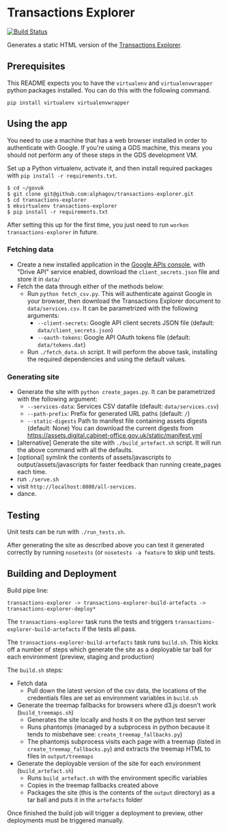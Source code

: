 Transactions Explorer
=====================

[![Build Status](https://travis-ci.org/alphagov/transactions-explorer.png?branch=master)](https://travis-ci.org/alphagov/transactions-explorer)

Generates a static HTML version of the [Transactions Explorer][tx].

[tx]: http://transactionsexplorer.cabinetoffice.gov.uk

## Prerequisites

This README expects you to have the `virtualenv` and `virtualenvwrapper` python packages installed. You can do this with the following command.

```
pip install virtualenv virtualenvwrapper
```

## Using the app

You need to use a machine that has a web browser installed in order to
authenticate with Google. If you're using a GDS machine, this means you should
not perform any of these steps in the GDS development VM.

Set up a Python virtualenv, activate it, and then install required packages
with `pip install -r requirements.txt`.

    $ cd ~/govuk
    $ git clone git@github.com:alphagov/transactions-explorer.git
    $ cd transactions-explorer
    $ mkvirtualenv transactions-explorer
    $ pip install -r requirements.txt

After setting this up for the first time, you just need to run
`workon transactions-explorer` in future.


### Fetching data

* Create a new installed application in the [Google APIs console][console],
with "Drive API" service enabled, download the `client_secrets.json` file
and store it in `data/`
* Fetch the data through either of the methods below:
  * Run `python fetch_csv.py`. This will authenticate against Google in your browser, then download the Transactions Explorer document to `data/services.csv`. It can be parametrized with the following arguments:
      * `--client-secrets`: Google API client secrets JSON file (default: `data/client_secrets.json`)
      * `--oauth-tokens`: Google API OAuth tokens file (default: `data/tokens.dat`)
  * Run `./fetch_data.sh` script. It will perform the above task, installing the required dependencies and using the default values.

[console]: https://code.google.com/apis/console/


### Generating site

* Generate the site with `python create_pages.py`. It can be parametrized with
the following argument:
  * `--services-data`: Services CSV datafile (default: `data/services.csv`)
  * `--path-prefix`: Prefix for generated URL paths (default: `/`)
  * `--static-digests` Path to manifest file containing assets digests (default: None) You can download the current digests from https://assets.digital.cabinet-office.gov.uk/static/manifest.yml
* [alternative] Generate the site with `./build_artefact.sh` script. It will run the above command with all the defaults.
* [optional] symlink the contents of assets/javascripts to output/assets/javascripts 
for faster feedback than running create_pages each time.
* run `./serve.sh` 
* visit `http://localhost:8080/all-services`.
* dance.


## Testing

Unit tests can be run with `./run_tests.sh`.

After generating the site as described above you can test
it generated correctly by running `nosetests` (or `nosetests -a feature`
to skip unit tests.

## Building and Deployment

Build pipe line:

`transactions-explorer -> transactions-explorer-build-artefacts -> transactions-explorer-deploy*`

The `transactions-explorer` task runs the tests and triggers `transactions-explorer-build-artefacts`
if the tests all pass.

The `transactions-explorer-build-artefacts` task runs `build.sh`. This kicks off a number of steps
which generate the site as a deployable tar ball for each environment (preview, staging and production)

The `build.sh` steps:

- Fetch data
    - Pull down the latest version of the csv data, the locations of the credentials files are set as environment variables in `build.sh`
- Generate the treemap fallbacks for browsers where d3.js doesn't work (`build_treemaps.sh`)
    - Generates the site locally and hosts it on the python test server
    - Runs phantomjs (managed by a subprocess in python because it tends to misbehave see: `create_treemap_fallbacks.py`)
    - The phantomjs subprocess visits each page with a treemap (listed in `create_treemap_fallbacks.py`) and extracts the treemap HTML to files in `output/treemaps`
- Generate the deployable version of the site for each environment (`build_artefact.sh`)
    - Runs `build_artefact.sh` with the environment specific variables
    - Copies in the treemap fallbacks created above
    - Packages the site (this is the contents of the `output` directory) as a tar ball and puts it in the `artefacts` folder

Once finished the build job will trigger a deployment to preview, other deployments must be triggered manually.
